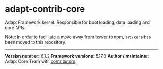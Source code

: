 # adapt-contrib-core
Adapt Framework kernel. Responsible for boot loading, data loading and core APIs.

Note: In order to facilitate a move away from bower to npm, `src/core` has been moved to this repository.

----------------------------
**Version number:** 6.1.2
**Framework versions:** 5.17.0
**Author / maintainer:** Adapt Core Team with [contributors](https://github.com/adaptlearning/adapt-contrib-core/graphs/contributors)
